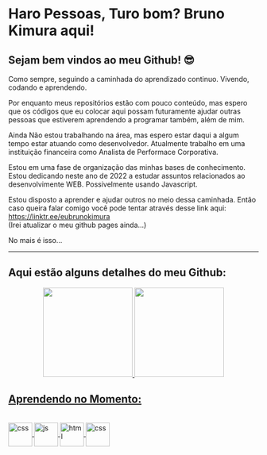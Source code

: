 # Haro Pessoas, Turo bom? Bruno Kimura aqui!
## Sejam bem vindos ao meu Github! 😎

Como sempre, seguindo a caminhada do aprendizado continuo. Vivendo, codando e aprendendo.

Por enquanto meus repositórios estão com pouco conteúdo, mas espero que os códigos que eu colocar aqui possam futuramente ajudar outras pessoas que estiverem aprendendo a programar também, além de mim.

Ainda Não estou trabalhando na área, mas espero estar daqui a algum tempo estar atuando como desenvolvedor. Atualmente trabalho em uma instituição financeira como Analista de Performace Corporativa.

Estou em uma fase de organização das minhas bases de conhecimento. Estou dedicando neste ano de 2022 a estudar assuntos relacionados ao desenvolvimente WEB. Possivelmente usando Javascript.

Estou disposto a aprender e ajudar outros no meio dessa caminhada. Então caso queira falar comigo você pode tentar através desse link aqui:
https://linktr.ee/eubrunokimura
<br>(Irei atualizar o meu github pages ainda...)

No mais é isso...

<hr>

## Aqui estão alguns detalhes do meu Github:

<div align="center">
  <a href="https://github.com/eubrunokimura">
  <img height="180em" src="https://github-readme-stats.vercel.app/api?username=eubrunokimura&show_icons=true&theme=tokyonight&include_all_commits=true&count_private=true"/>
  <img height="180em" src="https://github-readme-stats.vercel.app/api/top-langs/?username=eubrunokimura&layout=compact&langs_count=7&theme=tokyonight"/>
</div>
 
## Aprendendo no Momento:
<div style="display: inline_block"><br>
  <img align="center" alt="css" height="48" width="48" src="https://img.icons8.com/color/50/000000/csharp.png">
   <img align="center" alt="js" height="48" width="48" src="https://img.icons8.com/color/48/000000/javascript--v1.png">
   <img align="center" alt="html" height="48" width="48" src="https://img.icons8.com/color/48/000000/html-5--v1.png">
   <img align="center" alt="css" height="48" width="48" src="https://img.icons8.com/color/48/000000/css3.png">
</div>
